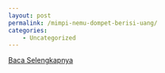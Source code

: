 ```yaml
---
layout: post
permalink: /mimpi-nemu-dompet-berisi-uang/
categories:
    - Uncategorized
---
```


[Baca Selengkapnya](/08)